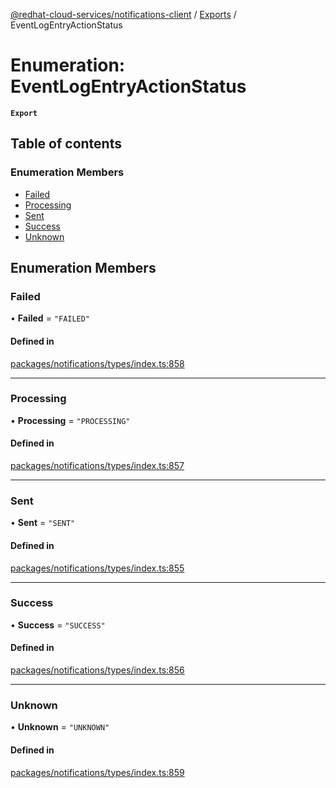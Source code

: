 [@redhat-cloud-services/notifications-client](../README.md) / [Exports](../modules.md) / EventLogEntryActionStatus

# Enumeration: EventLogEntryActionStatus

**`Export`**

## Table of contents

### Enumeration Members

- [Failed](EventLogEntryActionStatus.md#failed)
- [Processing](EventLogEntryActionStatus.md#processing)
- [Sent](EventLogEntryActionStatus.md#sent)
- [Success](EventLogEntryActionStatus.md#success)
- [Unknown](EventLogEntryActionStatus.md#unknown)

## Enumeration Members

### Failed

• **Failed** = ``"FAILED"``

#### Defined in

[packages/notifications/types/index.ts:858](https://github.com/RedHatInsights/javascript-clients/blob/master/packages/notifications/types/index.ts#L858)

___

### Processing

• **Processing** = ``"PROCESSING"``

#### Defined in

[packages/notifications/types/index.ts:857](https://github.com/RedHatInsights/javascript-clients/blob/master/packages/notifications/types/index.ts#L857)

___

### Sent

• **Sent** = ``"SENT"``

#### Defined in

[packages/notifications/types/index.ts:855](https://github.com/RedHatInsights/javascript-clients/blob/master/packages/notifications/types/index.ts#L855)

___

### Success

• **Success** = ``"SUCCESS"``

#### Defined in

[packages/notifications/types/index.ts:856](https://github.com/RedHatInsights/javascript-clients/blob/master/packages/notifications/types/index.ts#L856)

___

### Unknown

• **Unknown** = ``"UNKNOWN"``

#### Defined in

[packages/notifications/types/index.ts:859](https://github.com/RedHatInsights/javascript-clients/blob/master/packages/notifications/types/index.ts#L859)

